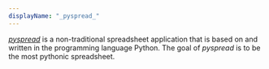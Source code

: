 ```yaml
---
displayName: "_pyspread_"
---
```


[_pyspread_](https://pyspread.gitlab.io/) is a non-traditional spreadsheet application that is based on and written in the programming language Python. The goal of _pyspread_ is to be the most pythonic spreadsheet.